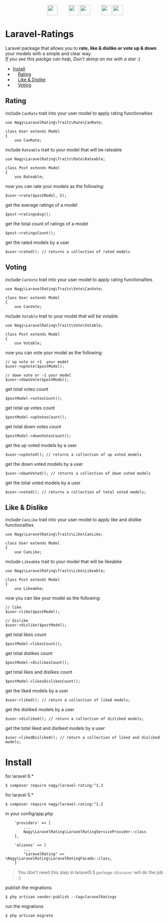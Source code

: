 <p align="center">
    <img src="https://image.ibb.co/eGKPgw/if_019_Star_2792947.png" width=32> &nbsp; &nbsp; &nbsp; &nbsp;
    <img src="https://image.ibb.co/nKBn1w/if_like_thumbs_up_hand_social_media_1169159.png" width=32>
    <img src="https://image.ibb.co/jq0rTb/if_thumbs_down_hand_social_media_dislike_1169174.png" width=32>
    &nbsp; &nbsp; &nbsp; &nbsp;
    <img src="https://image.ibb.co/hgco8b/if_chevron_up_173180.png" width=32>
    <img src="https://image.ibb.co/bANzEG/if_chevron_down_173177.png" width=32>
</p>

# Laravel-Ratings
Laravel package that allows you to **rate,  like & dislike or vote up & down** your models with a simple and clear way. <br>
*If you see this packge can help, Don't skimp on me with a star :)*

* [Install](https://github.com/mohamednagy/Laravel-rating#install)
* <img src="https://image.ibb.co/eGKPgw/if_019_Star_2792947.png" width=12> [Rating](https://github.com/mohamednagy/Laravel-rating#rating)
* <img src="https://image.ibb.co/nKBn1w/if_like_thumbs_up_hand_social_media_1169159.png" width=12> [Like & Dislike](https://github.com/mohamednagy/Laravel-rating#like--dislike)
* <img src="https://image.ibb.co/hgco8b/if_chevron_up_173180.png" width=12> [Voting](https://github.com/mohamednagy/Laravel-rating#voting)


## Rating
include `CanRate` trait into your user model to apply rating functionalties
```
use Nagy\LaravelRating\Traits\Rate\CanRate;

class User extends Model
{
    use CanRate;
```
include `Rateable` trait to your model that will be rateable
```
use Nagy\LaravelRating\Traits\Rate\Rateable;

class Post extends Model
{
    use Rateable;
```

now you can rate your models as the following:
```
$user->rate($postModel, 5);
```
get the average ratings of a model
```
$post->ratingsAvg();
```
get the total count of ratings of a model
```
$post->ratingsCount();
```

get the rated models by a user
```
$user->rated(); // returns a collection of rated models
```

## Voting
include `CanVote` trait into your user model to apply rating functionalties
```
use Nagy\LaravelRating\Traits\Vote\CanVote;

class User extends Model
{
    use CanVote;
```
include `Votable` trait to your model that will be votable
```
use Nagy\LaravelRating\Traits\Vote\Votable;

class Post extends Model
{
    use Votable;
```
now you can vote your model as the following:
```
// up vote or +1  your model
$user->upVote($postModel);

// down vote or -1 your model
$user->downVote($postModel);
```
get total votes count
```
$postModel->votesCount();
```
get total up votes count
```
$postModel->upVotesCount();
```
get total down votes count
```
$postModel->downVotesCount();
```

get the up voted models by a user
```
$user->upVoted(); // returns a collection of up voted models
```

get the down voted models by a user
```
$user->downVoted(); // returns a collection of down voted models
```

get the total voted models by a user
```
$user->voted(); // returns a collection of total voted models;
```

## Like & Dislike
include `CanLike` trait into your user model to apply like and dislike functionalties
```
use Nagy\LaravelRating\Traits\Like\CanLike;

class User extends Model
{
    use CanLike;
```
include `Likeabke` trait to your model that will be likeabke
```
use Nagy\LaravelRating\Traits\Like\Likeable;

class Post extends Model
{
    use Likeabke;
```
now you can like your model as the following:
```
// like
$user->like($postModel);

// dislike
$user->dislike($postModel);
```
get total likes count
```
$postModel->likesCount();
```
get total dislikes count
```
$postModel->dislikesCount();
```
get total likes and dislikes count
```
$postModel->likesDislikesCount();
```
get the liked models by a user
```
$user->liked(); // return a collection of liked models;
```
get the disliked models by a user
```
$user->disliked(); // return a collection of disliked models;
```
get the total liked and disliked models by a user
```
$user->likedDisliked(); // return a collection of liked and disliked models;
```

# Install

for laravel 6.*

```
$ composer require nagy/laravel-rating:^1.3
```

for laravel 5.*

```
$ composer require nagy/laravel-rating:^1.2
```

in your config/app.php
```
    'providers' => [
        ...
        Nagy\LaravelRating\LaravelRatingServiceProvider::class
    ],

    'aliases' => [
        ...
        "LaravelRating" => \Nagy\LaravelRating\LaravelRatingFacade::class,
    ]
```
> You don't need this step in laravel5.5 `package:discover`  will do the job :)

publish the migrations
```
$ php artisan vendor:publish --tag=laravelRatings
```

run the migrations
```
$ php artisan migrate
```

